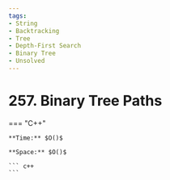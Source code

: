 ```yaml
---
tags:
- String
- Backtracking
- Tree
- Depth-First Search
- Binary Tree
- Unsolved
---
```



# 257. Binary Tree Paths

=== "C++"

    **Time:** $O()$

    **Space:** $O()$

    ``` c++
    ```